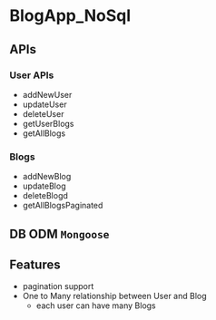 ﻿# BlogApp_NoSql
## APIs
### User APIs
* addNewUser
* updateUser
* deleteUser
* getUserBlogs
* getAllBlogs
### Blogs
* addNewBlog
* updateBlog
* deleteBlogd
* getAllBlogsPaginated
## DB ODM `Mongoose`
## Features
* pagination support
* One to Many relationship between User and Blog 
  * each user can have many Blogs 
